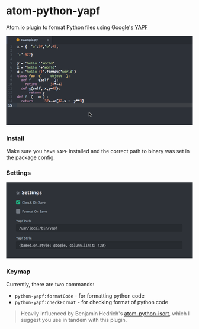 # atom-python-yapf
Atom.io plugin to format Python files using Google's [YAPF](https://github.com/google/yapf)

![Screenshot](https://raw.githubusercontent.com/blacktop/atom-python-yapf/master/example_formatting.gif)

### Install

Make sure you have `YAPF` installed and the correct path to binary was set in the package config.

### Settings

![settings](https://raw.githubusercontent.com/blacktop/atom-python-yapf/master/settings.png)

### Keymap

Currently, there are two commands:

* `python-yapf:formatCode` - for formatting python code
* `python-yapf:checkFormat` - for checking format of python code

> Heavily influenced by Benjamin Hedrich's [atom-python-isort](https://github.com/bh/atom-python-isort), which I suggest you use in tandem with this plugin.
